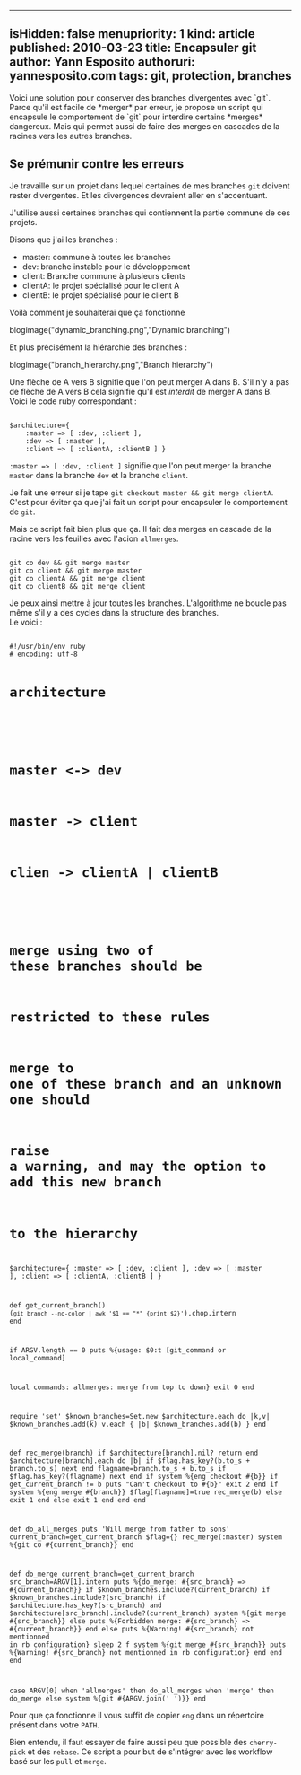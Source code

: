 -----
isHidden:       false
menupriority:   1
kind:           article
published: 2010-03-23
title: Encapsuler git
author: Yann Esposito
authoruri: yannesposito.com
tags:  git, protection, branches
-----

<span class="intro">
Voici une solution pour conserver des branches divergentes avec `git`.
Parce qu'il est facile de *merger* par erreur, je propose un script qui encapsule le comportement de `git` pour interdire certains *merges* dangereux. Mais qui permet aussi de faire des merges en cascades de la racines vers les autres branches.
</span>

## Se prémunir contre les erreurs

Je travaille sur un projet dans lequel certaines de mes branches `git` doivent rester divergentes. Et les divergences devraient aller en s'accentuant.

J'utilise aussi certaines branches qui contiennent la partie commune de ces projets.

Disons que j'ai les branches :

- master: commune à toutes les branches
- dev:    branche instable pour le développement
- client: Branche commune à plusieurs clients
- clientA: le projet spécialisé pour le client A
- clientB: le projet spécialisé pour le client B

Voilà comment je souhaiterai que ça fonctionne

blogimage("dynamic_branching.png","Dynamic branching")

Et plus précisément la hiérarchie des branches :

blogimage("branch_hierarchy.png","Branch hierarchy")

Une flèche de A vers B signifie que l'on peut merger A dans B. S'il n'y a pas de flèche de A vers B cela signifie qu'il est *interdit* de merger A dans B. Voici le code ruby correspondant :

<div><code class="ruby">
$architecture={ 
    :master => [ :dev, :client ],
    :dev => [ :master ],
    :client => [ :clientA, :clientB ] }
</code></div>

`:master => [ :dev, :client ]` signifie que l'on peut merger la branche `master` dans la branche `dev` et la branche `client`.

Je fait une erreur si je tape `git checkout master && git merge clientA`.
C'est pour éviter ça que j'ai fait un script pour encapsuler le comportement de `git`.

Mais ce script fait bien plus que ça. Il fait des merges en cascade de la racine vers les feuilles avec l'acion `allmerges`.

<div><code class="zsh">
git co dev && git merge master
git co client && git merge master
git co clientA && git merge client
git co clientB && git merge client
</code></div>

Je peux ainsi mettre à jour toutes les branches. L'algorithme ne boucle pas même s'il y a des cycles dans la structure des branches.  
Le voici :

<div class="small"><code class="ruby" file="eng">
#!/usr/bin/env ruby
# encoding: utf-8

# architecture
#
# master <-> dev
# master -> client
# clien -> clientA | clientB
#
# merge using two of these branches should be 
#   restricted to these rules
# merge to one of these branch and an unknown one should
#   raise a warning, and may the option to add this new branch
#   to the hierarchy

$architecture={ 
    :master => [ :dev, :client ],
    :dev => [ :master ],
    :client => [ :clientA, :clientB ] }

def get_current_branch()
    (`git branch --no-color | awk '$1 == "*" {print $2}'`).chop.intern
end

if ARGV.length == 0
    puts %{usage: $0:t [git_command or local_command]

local commands:
    allmerges: merge from top to down}
    exit 0
end

require 'set'
$known_branches=Set.new
$architecture.each do |k,v| 
    $known_branches.add(k)
    v.each { |b| $known_branches.add(b) }
end

def rec_merge(branch)
    if $architecture[branch].nil?
        return
    end
    $architecture[branch].each do |b|
        if $flag.has_key?(b.to_s + branch.to_s)
            next
        end
        flagname=branch.to_s + b.to_s
        if $flag.has_key?(flagname)
            next
        end
        if system %{eng checkout #{b}}
            if get_current_branch != b
                puts "Can't checkout to #{b}"
                exit 2
            end
            if system %{eng merge #{branch}}
                $flag[flagname]=true
                rec_merge(b)
            else
                exit 1
            end
        else
            exit 1
        end
    end
end

def do_all_merges
    puts 'Will merge from father to sons'
    current_branch=get_current_branch
    $flag={}
    rec_merge(:master)
    system %{git co #{current_branch}}
end

def do_merge
    current_branch=get_current_branch
    src_branch=ARGV[1].intern
    puts %{do_merge: #{src_branch} => #{current_branch}}
    if $known_branches.include?(current_branch)
        if $known_branches.include?(src_branch)
            if $architecture.has_key?(src_branch) and 
                $architecture[src_branch].include?(current_branch)
                system %{git merge #{src_branch}}
            else
                puts %{Forbidden merge: #{src_branch} => #{current_branch}}
            end
        else
            puts %{Warning! #{src_branch} not mentionned in rb configuration}
            sleep 2
            f system %{git merge #{src_branch}}
            puts %{Warning! #{src_branch} not mentionned in rb configuration}
        end
    end
end

case ARGV[0] 
    when 'allmerges' then do_all_merges
    when 'merge' then do_merge
    else system %{git #{ARGV.join(' ')}}
end
</code></div>

Pour que ça fonctionne il vous suffit de copier `eng` dans un répertoire présent dans votre `PATH`.

Bien entendu, il faut essayer de faire aussi peu que possible des `cherry-pick` et des `rebase`. Ce script a pour but de s'intégrer avec les workflow basé sur les `pull` et `merge`.
